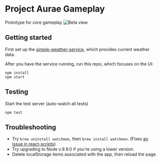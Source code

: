 # Project Aurae Gameplay

Prototype for core gameplay
![Beta view](https://s3-us-west-2.amazonaws.com/codyromano/project-aurae/project-aurae.gif?cache=false)

## Getting started

First set up the [simple-weather-service](https://github.com/codyromano/simple-weather-service), which provides current weather data.

After you have the service running, run this repo, which focuses on the UI:

```
npm install
npm start
```
## Testing
Start the test server (auto-watch all tests)
```
npm test
```
## Troubleshooting
- Try `brew uninstall watchman`, then `brew install watchman`. (Fixes [an issue in react-scripts](https://github.com/facebook/create-react-app/issues/2393))
- Try upgrading to Node v.9.9.0 if you're using a lower version.
- Delete localStorage items associated with the app, then reload the page.
